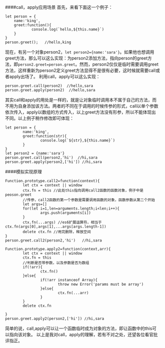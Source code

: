 ####call，apply应用场景
首先，来看下面这一个例子：
````
let person = {
    name:'king',
    greet:function(){
            console.log(`hello,${this.name}`)
    }
}
person.greet();   //hello,king

````
现在，有另一个对象person2，`let person2={name:'sara'}`。如果他也想调用greet方法，那么可以这么实现：为person2添加方法，指向person的greet方法，即`person2.greet=person.greet`。然而，person2仅仅是临时需要调用greet方法，这样重新为person2定义greet方法显得不是很有必要，这时候就需要call或者apply出场了。
利用call，apply可以这么实现：
````
person.greet.call(person2)  //hello,sara
person.greet.apply(person2)  //hello,sara

````
 其实call和apply的用处是一样的，就是让对象临时调用本不属于自己的方法，而不用为自身添加该方法。两者的不同在于调用的时候传参的形式，call以单个参数依次传入，apply以数组的方式传入，以上greet方法没有形参，所以不能体现出不同。以上例子稍作修改即可体现：
````
let person = {
        name:'king',
        greet:function(str){
                console.log(`${str},${this.name}`)
        }
}
let person2 = {name:'sara'}
person.greet.call(person2,'hi')  //hi,sara
person.greet.apply(person2,['hi']) //hi,sara
````
####模拟实现原理
````
Function.prototype.call2=function(context){
        let ctx = context || window
        ctx.fn = this //此处this指向调用call2函数的函数对象，例子中是peoson.greet
        //传参，call2函数的第一个参数是需要调用函数的对象，函数参数从第二个开始
        let args=[]
        for(let i=1,len=arguments.length;i<len;i++){
                args.push(arguments[i])
        }
        ctx.fn(...args) //es6扩展运算符，相当于ctx.fn(args[0],args[1],...args[args.length-1])
        delete ctx.fn //用完删除，释放空间
}
person.greet.call2(person2,'hi')   //hi,sara
````
````
Function.prototype.apply2=function(context,arr){
        let ctx = context || window
        ctx.fn = this 
        //判断是否带参数，以及参数是否为数组
        if(!arr){
                ctx.fn()
        }else{
                if(!arr instanceof Array){
                        throw new Error('params must be array')
                }else{
                        ctx.fn(...arr)
                }
        }
        delete ctx.fn 
        
}
person.greet.apply2(person2,['hi']) //hi,sara
````
简单的说，call,apply可以让一个函数临时成为对象的方法，即让函数中的this可以指向该对象。
以上是我对call，apply的理解，若有不对之处，还望各位看官批评指正。


